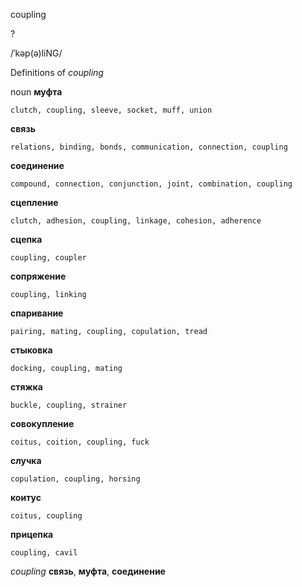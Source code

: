 coupling

?

/ˈkəp(ə)liNG/

Definitions of _coupling_

noun
**муфта**

    clutch, coupling, sleeve, socket, muff, union
**связь**

    relations, binding, bonds, communication, connection, coupling
**соединение**

    compound, connection, conjunction, joint, combination, coupling
**сцепление**

    clutch, adhesion, coupling, linkage, cohesion, adherence
**сцепка**

    coupling, coupler
**сопряжение**

    coupling, linking
**спаривание**

    pairing, mating, coupling, copulation, tread
**стыковка**

    docking, coupling, mating
**стяжка**

    buckle, coupling, strainer
**совокупление**

    coitus, coition, coupling, fuck
**случка**

    copulation, coupling, horsing
**коитус**

    coitus, coupling
**прицепка**

    coupling, cavil

_coupling_
**связь**, **муфта**, **соединение**